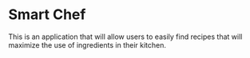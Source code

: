 # Smart Chef

This is an application that will allow users to easily find recipes that will maximize the use of ingredients in their kitchen. 
